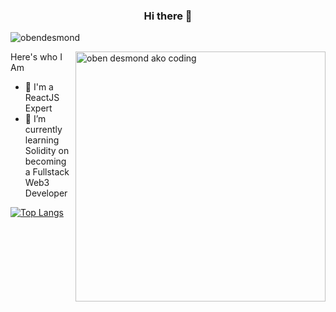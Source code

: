 ### <div align="center" >  Hi there 👋 </div>

<p align="left"> <img src="https://komarev.com/ghpvc/?username=obendesmond&label=Profile%20views&color=F09333&style=flat" alt="obendesmond" /> </p>

<img align="right" alt="oben desmond ako coding" width="400" src="https://camo.githubusercontent.com/5ddf73ad3a205111cf8c686f687fc216c2946a75005718c8da5b837ad9de78c9/68747470733a2f2f7468756d62732e6766796361742e636f6d2f4576696c4e657874446576696c666973682d736d616c6c2e676966" >

Here's who I Am

- &#128640; I'm a ReactJS Expert
- &#128640; I’m currently learning Solidity on becoming a Fullstack Web3 Developer

[![Top Langs](https://github-readme-stats.vercel.app/api/top-langs/?username=obendesmond&layout=compact&hide=jupyter%20notebook)](https://github.com/anuraghazra/github-readme-stats)

